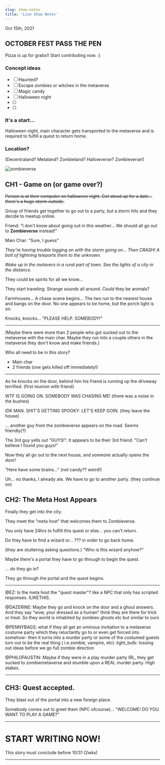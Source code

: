```yaml
---
slug: show-notes
title: 'Live Show Notes'
---
```


Oct 15th, 2021
## OCTOBER FEST PASS THE PEN

Pizza is up for grabs!! Start contributing now. :)

### Concept ideas
- [ ] Haunted?
- [ ] Escape zombies or witches in the metaverse
- [ ] Magic candy
- [ ] Halloween night
- [ ] 
- [ ] 

### It's a start...

Halloween night, main character gets transported to the metaverse and is required to fulfill a quest to return home.

### Location?
(Decentraland? Metaland? Zombieland? Hallowverse? Zombieverse!)

![zombieverse](https://cdn.discordapp.com/attachments/879225108793815042/898631182001012806/unknown.png)

## CH1 - Game on (or game over?)


~~Person is at their computer on halloween night. Got stood up for a date... there's a huge storm outside.~~

Group of friends get together to go out to a party, but a storm hits and they decide to meetup online.

Friend: "I don't know about going out in this weather... We should all go out to **Zombieverse** instead!"

Main Char: "Sure, I guess"

*They're having trouble logging on with the storm going on... Then CRASH! A bolt of lightning teleports them to the unknown.*

*Wake up in the metavers in a rural part of town. See the lights of a city in the distance.*

They could be spirits for all we know...

They start traveling. Strange sounds all around. Could they be animals? 

Farmhouses... A chase scene begins... The two run to the nearest house and bangs on the door. No one appears to be home, but the porch light is on.

Knocks, knocks... "PLEASE HELP. SOMEBODY!"

---

(Maybe there were more than 2 people who got sucked out to the metaverse with the main char. Maybe they run into a couple others in the metaverse they don't know and make friends.)

Who all need to be in this story?
- Main char
- 2 friends (one gets killed off immediately!)

---

As he knocks on the door, behind him his friend is running up the driveway terrified. (first reunion with friend)

WTF IS GOING ON. SOMEBODY WAS CHASING ME! (there was a noise in the bushes)

IDK MAN. SHIT'S GETTING SPOOKY. LET'S KEEP GOIN. (they leave the house)

... another guy from the zombieverse appears on the road. Seems friendly(?)

The 3rd guy yells out "GUYS!". It appears to be their 3rd friend. "Can't believe I found you guys!"

Now they all go out to the next house, and someone actually opens the door!

"Here have some brains..." (not candy?? weird!)

Uh... no thanks, I already ate. We have to go to another party. (they continue on)

## CH2: The Meta Host Appears
Finally they get into the city.

They meet the "meta host" that welcomes them to Zombieverse. 

You only have 24hrs to fulfill this quest or else... you can't return. 

Do they have to find a wizard or... ??? in order to go back home.

(they are stuttering asking questions.) "Who is this wizard anyhow?"

Maybe there's a portal they have to go through to begin the quest.

... do they go in?

They go through the portal and the quest begins.


---
@EZ: Is the meta host the "quest master"? like a NPC that only has scripted responses. ILIKETHIS.

@DAZERINE: Maybe they go and knock on the door and a ghoul answers. And they say “wow, your dressed as a human” think they are there for trick or treat. So they world is inhabited by zombies ghosts etc but similar to ours

@PENNYBAGS: what if they all get an ominous invitation to a metaverse costume party which they reluctantly go to or even get forced into somehow- then it turns into a murder party or some of the costumed guests turn out to be the real thing ( i.e zombie, vampire, etc) :light_bulb: tossing out ideas before we go full zombie direction

@PHILOFAUSTIN: Maybe if they were in a play murder party IRL, they get sucked to zombiemetaverse and stumble upon a REAL murder party. High stakes. 

---

## CH3: Quest accepted.

They blast out of the portal into a new foreign place.

Somebody comes out to greet them (NPC ofcourse)... "WELCOME! DO YOU WANT TO PLAY A GAME?"

---
# START WRITING NOW!
This story must conclude before 10/31 (2wks)

---






